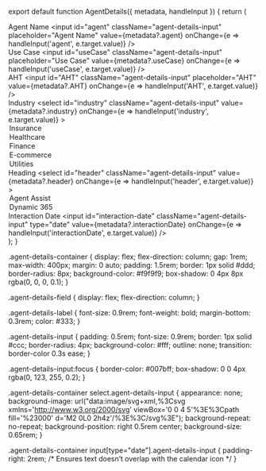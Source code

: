 export default function AgentDetails({ metadata, handleInput }) {
    return (
        <div className="agent-details-container">
            <div className="agent-details-field">
                <label htmlFor="agent" className="agent-details-label">Agent Name</label>
                <input
                    id="agent"
                    className="agent-details-input"
                    placeholder="Agent Name"
                    value={metadata?.agent}
                    onChange={e => handleInput('agent', e.target.value)}
                />
            </div>
            <div className="agent-details-field">
                <label htmlFor="useCase" className="agent-details-label">Use Case</label>
                <input
                    id="useCase"
                    className="agent-details-input"
                    placeholder="Use Case"
                    value={metadata?.useCase}
                    onChange={e => handleInput('useCase', e.target.value)}
                />
            </div>
            <div className="agent-details-field">
                <label htmlFor="AHT" className="agent-details-label">AHT</label>
                <input
                    id="AHT"
                    className="agent-details-input"
                    placeholder="AHT"
                    value={metadata?.AHT}
                    onChange={e => handleInput('AHT', e.target.value)}
                />
            </div>
            <div className="agent-details-field">
                <label htmlFor="industry" className="agent-details-label">Industry</label>
                <select
                    id="industry"
                    className="agent-details-input"
                    value={metadata?.industry}
                    onChange={e => handleInput('industry', e.target.value)}
                >
                    <option value="Insurance">Insurance</option>
                    <option value="Healthcare">Healthcare</option>
                    <option value="Finance">Finance</option>
                    <option value="E-commerce">E-commerce</option>
                    <option value="Utilities">Utilities</option>
                </select>
            </div>
            <div className="agent-details-field">
                <label htmlFor="header" className="agent-details-label">Heading</label>
                <select
                    id="header"
                    className="agent-details-input"
                    value={metadata?.header}
                    onChange={e => handleInput('header', e.target.value)}
                >
                    <option value="Agent Assist">Agent Assist</option>
                    <option value="Dynamic 365">Dynamic 365</option>
                </select>
            </div>
            <div className="agent-details-field">
                <label htmlFor="interaction-date" className="agent-details-label">Interaction Date</label>
                <input
                    id="interaction-date"
                    className="agent-details-input"
                    type="date"
                    value={metadata?.interactionDate}
                    onChange={e => handleInput('interactionDate', e.target.value)}
                />
            </div>
        </div>
    );
}


.agent-details-container {
    display: flex;
    flex-direction: column;
    gap: 1rem;
    max-width: 400px;
    margin: 0 auto;
    padding: 1.5rem;
    border: 1px solid #ddd;
    border-radius: 8px;
    background-color: #f9f9f9;
    box-shadow: 0 4px 8px rgba(0, 0, 0, 0.1);
}

.agent-details-field {
    display: flex;
    flex-direction: column;
}

.agent-details-label {
    font-size: 0.9rem;
    font-weight: bold;
    margin-bottom: 0.3rem;
    color: #333;
}

.agent-details-input {
    padding: 0.5rem;
    font-size: 0.9rem;
    border: 1px solid #ccc;
    border-radius: 4px;
    background-color: #fff;
    outline: none;
    transition: border-color 0.3s ease;
}

.agent-details-input:focus {
    border-color: #007bff;
    box-shadow: 0 0 4px rgba(0, 123, 255, 0.2);
}

.agent-details-container select.agent-details-input {
    appearance: none;
    background-image: url("data:image/svg+xml,%3Csvg xmlns='http://www.w3.org/2000/svg' viewBox='0 0 4 5'%3E%3Cpath fill='%23000' d='M2 0L0 2h4z'/%3E%3C/svg%3E");
    background-repeat: no-repeat;
    background-position: right 0.5rem center;
    background-size: 0.65rem;
}

.agent-details-container input[type="date"].agent-details-input {
    padding-right: 2rem; /* Ensures text doesn’t overlap with the calendar icon */
}
